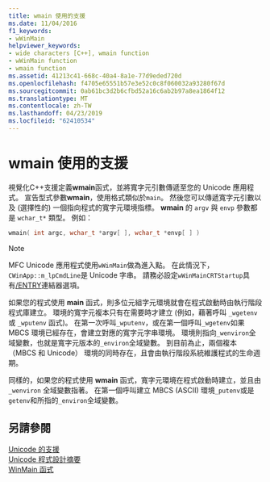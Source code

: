 ```yaml
---
title: wmain 使用的支援
ms.date: 11/04/2016
f1_keywords:
- wWinMain
helpviewer_keywords:
- wide characters [C++], wmain function
- wWinMain function
- wmain function
ms.assetid: 41213c41-668c-40a4-8a1e-77d9eded720d
ms.openlocfilehash: f4705e65551b57e3e52c0c8f060032a93280f67d
ms.sourcegitcommit: 0ab61bc3d2b6cfbd52a16c6ab2b97a8ea1864f12
ms.translationtype: MT
ms.contentlocale: zh-TW
ms.lasthandoff: 04/23/2019
ms.locfileid: "62410534"
---
```

# <a name="support-for-using-wmain"></a>wmain 使用的支援

視覺化C++支援定義**wmain**函式，並將寬字元引數傳遞至您的 Unicode 應用程式。 宣告型式參數**wmain**，使用格式類似於`main`。 然後您可以傳遞寬字元引數以及 (選擇性的) 一個指向程式的寬字元環境指標。 **wmain** 的 `argv` 與 `envp` 參數都是 `wchar_t*` 類型。 例如：

```cpp
wmain( int argc, wchar_t *argv[ ], wchar_t *envp[ ] )
```

> [!NOTE]
> MFC Unicode 應用程式使用`wWinMain`做為進入點。 在此情況下，`CWinApp::m_lpCmdLine`是 Unicode 字串。 請務必設定`wWinMainCRTStartup`具有[/ENTRY](../build/reference/entry-entry-point-symbol.md)連結器選項。

如果您的程式使用 **main** 函式，則多位元組字元環境就會在程式啟動時由執行階段程式庫建立。 環境的寬字元複本只有在需要時才建立 (例如，藉著呼叫 `_wgetenv` 或 `_wputenv` 函式)。 在第一次呼叫`_wputenv`，或在第一個呼叫`_wgetenv`如果 MBCS 環境已經存在，會建立對應的寬字元字串環境。 環境則指向`_wenviron`全域變數，也就是寬字元版本的`_environ`全域變數。 到目前為止，兩個複本 （MBCS 和 Unicode） 環境的同時存在，且會由執行階段系統維護程式的生命週期。

同樣的，如果您的程式使用 **wmain** 函式，寬字元環境在程式啟動時建立，並且由 `_wenviron` 全域變數指著。 在第一個呼叫建立 MBCS (ASCII) 環境`_putenv`或是`getenv`和所指的`_environ`全域變數。

## <a name="see-also"></a>另請參閱

[Unicode 的支援](../text/support-for-unicode.md)<br/>
[Unicode 程式設計摘要](../text/unicode-programming-summary.md)<br/>
[WinMain 函式](/windows/desktop/api/winbase/nf-winbase-winmain)
